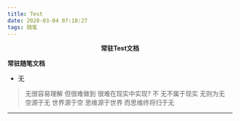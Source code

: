 ```yaml
---
title: Test
date: 2020-03-04 07:18:27
tags: 随笔
---
```


<center><strong>常驻Test文档</strong></center>

<!-- more -->

**常驻随笔文档**

* 无
> 无很容易理解
> 但很难做到
> 很难在现实中实现?
> 不
> 无不属于现实
> 无则为无
> 空源于无
> 世界源于空
> 思维源于世界
> 而思维终将归于无

---



